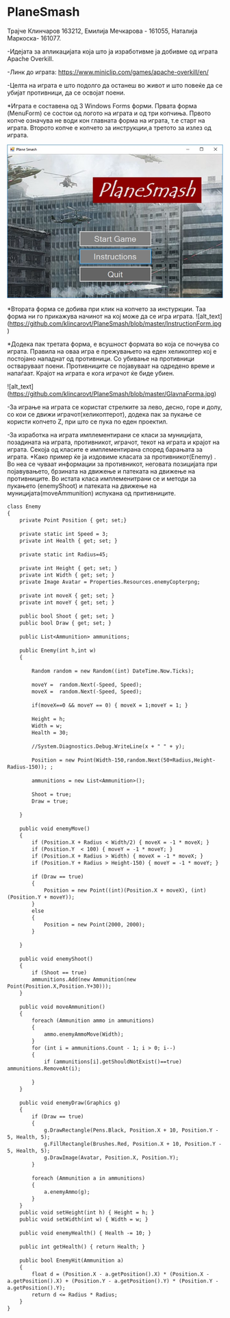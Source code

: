 # PlaneSmash

Трајче Клинчаров 163212, Емилија Мечкарова - 161055, Наталија Маркоска- 161077.

-Идејата за апликацијата која што ја изработивме ја добивме од играта Apache Overkill.

-Линк до играта: https://www.miniclip.com/games/apache-overkill/en/ 

-Целта на играта е што подолго да останеш во живот и што повеќе да се убијат противници, да се освојат поени.

*Играта е составена од 3 Windows Forms форми.
Првата форма (MenuForm) се состои од логото на играта и од три копчиња. Првото копче означува не води кон главната форма на играта, т.е старт на играта. Второто копче е копчето за инструкции,а третото за излез од играта.

![alt_text](https://github.com/klincarovt/PlaneSmash/blob/master/PlaneSmash.jpg)

*Втората форма се добива при клик на копчето за инстуркции. Таа форма ни го прикажува начинот на кој може да се игра играта.
![alt_text] (https://github.com/klincarovt/PlaneSmash/blob/master/InstructionForm.jpg)

*Додека пак третата форма, е всушност формата во која се почнува со играта. 
Правила на оваа игра е прежувањето на еден хеликоптер кој е постојано нападнат од противници. Со убивање на противници остваруваат поени. Противниците се појавуваат на одредено време и напаѓаат. Крајот на играта е кога играчот ќе биде убиен.

![alt_text] (https://github.com/klincarovt/PlaneSmash/blob/master/GlavnaForma.jpg)




-За играње на играта се користат стрелките за лево, десно, горе и долу, со кои се движи играчот(хеликоптерот), додека пак за пукање се користи копчето Z, при што се пука по еден проектил. 



-За изработка на играта имплементирани се класи за муницијата, позадината на играта, противникот, играчот, текот на играта и крајот на играта. Секоја од класите е имплементирана според барањата за играта. 
*Како пример ќе ја издовиме класата за противникот(Enemy) . Во неа се чуваат информации за противникот, неговата позицијата при појавувањето, брзината на движење и патеката на движење на противниците. Во истата класа имплеменитрани се и методи за пукањето (enemyShoot) и патеката на движење на муницијата(moveAmmunition) испукана од притивниците.


    class Enemy
    {
        private Point Position { get; set;}

        private static int Speed = 3;
        private int Health { get; set; }

        private static int Radius=45;
      
        private int Height { get; set; }
        private int Width { get; set; }
        private Image Avatar = Properties.Resources.enemyCopterpng;

        private int moveX { get; set; }
        private int moveY { get; set; }

        public bool Shoot { get; set; }
        public bool Draw { get; set; }

        public List<Ammunition> ammunitions;

        public Enemy(int h,int w)
        {

            Random random = new Random((int) DateTime.Now.Ticks);

            moveY =  random.Next(-Speed, Speed);
            moveX =  random.Next(-Speed, Speed);

            if(moveX==0 && moveY == 0) { moveX = 1;moveY = 1; }

            Height = h;
            Width = w;
            Health = 30;

            //System.Diagnostics.Debug.WriteLine(x + " " + y);
             
            Position = new Point(Width-150,random.Next(50+Radius,Height-Radius-150)); ;

            ammunitions = new List<Ammunition>();

            Shoot = true;
            Draw = true;
  
        }
        
        public void enemyMove()
        {
            if (Position.X + Radius < Width/2) { moveX = -1 * moveX; }
            if (Position.Y  < 100) { moveY = -1 * moveY; }
            if (Position.X + Radius > Width) { moveX = -1 * moveX; }
            if (Position.Y + Radius > Height-150) { moveY = -1 * moveY; }

            if (Draw == true)
            {
                Position = new Point((int)(Position.X + moveX), (int)(Position.Y + moveY));
            }
            else
            {
                Position = new Point(2000, 2000);
            }

        }

        public void enemyShoot()
        {
            if (Shoot == true)
            ammunitions.Add(new Ammunition(new Point(Position.X,Position.Y+30)));
        }

        public void moveAmmunition()
        {
            foreach (Ammunition ammo in ammunitions)
            {
                ammo.enemyAmmoMove(Width);
            }
            for (int i = ammunitions.Count - 1; i > 0; i--)
            {
                if (ammunitions[i].getShouldNotExist()==true) ammunitions.RemoveAt(i); 

            }
        }

        public void enemyDraw(Graphics g)
        {
            if (Draw == true)
            {
                g.DrawRectangle(Pens.Black, Position.X + 10, Position.Y - 5, Health, 5);
                g.FillRectangle(Brushes.Red, Position.X + 10, Position.Y - 5, Health, 5);
                g.DrawImage(Avatar, Position.X, Position.Y);
            }
           
            foreach (Ammunition a in ammunitions)
            {
                a.enemyAmmo(g);
            }
        }
        public void setHeight(int h) { Height = h; }
        public void setWidth(int w) { Width = w; }

        public void enemyHealth() { Health -= 10; }

        public int getHealth() { return Health; }

        public bool EnemyHit(Ammunition a)
        {
            float d = (Position.X - a.getPosition().X) * (Position.X - a.getPosition().X) + (Position.Y - a.getPosition().Y) * (Position.Y - a.getPosition().Y);
            return d <= Radius * Radius;
        }
    }







